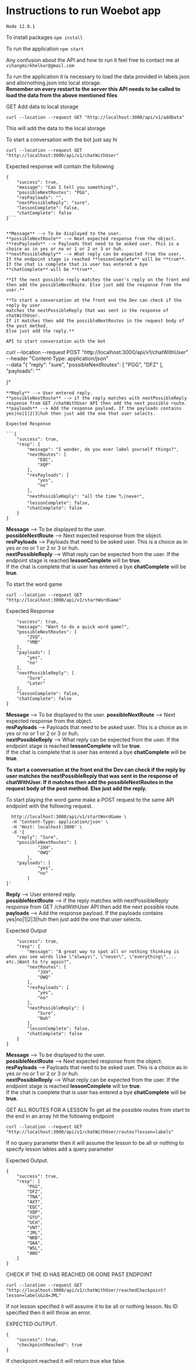# Instructions to run Woebot app
```Node 12.8.1 ```

To install packages 
```npm install```

To run the application 
```npm start```

Any confusion about the API and how to run it feel free to contact me at 
```vihangmirkhelkar@gmail.com```


To run the application it is necessary to load the data provided in labels.json and allornothing.json into local storage.   
**Remember on every restart to the server this API needs to be called to load the data from the above mentioned files** 



GET Add data to local storage  
```  
curl --location --request GET "http://localhost:3000/api/v1/addData"
```
This will add the data to the local storage 

To start a conversation with the bot just say hi 

```  
curl --location --request GET "http://localhost:3000/api/v1/chatWithUser"
```
Expected response will contain the following 
```  
{  
    "success": true,
    "message": "Can I tell you something?",
    "possibleNextRoutes": "PGG",
    "resPayloads": "",
    "nextPossibleReply": "sure",
    "lessonComplete": false,
    "chatComplete": false
}```    

 
**Message** --> To be displayed to the user.   
**possibleNextRoute** --> Next expected response from the object.   
**resPayloads** --> Payloads that need to be asked user. This is a choice as in yes or no or 1 or 2 or 3 or huh.   
**nextPossibleReply** --> What reply can be expected from the user.
If the endpoint stage is reached **lessonComplete** will be **true**.  
If the chat is complete that is user has entered a bye **chatComplete** will be **true**.

**If the next possible reply matches the user's reply on the front end then add the possibleNextRoute. Else just add the response from the user.**

**To start a conversation at the front end the Dev can check if the reply by user 
matches the nextPossibleReply that was sent in the response of chatWithUser. 
If it matches then add the possibleNextRoutes in the request body of the post method. 
Else just add the reply.**

API to start conversation with the bot 

```  
curl --location --request POST "http://localhost:3000/api/v1/chatWithUser" \
  --header "Content-Type: application/json" \
  --data "{
	\"reply\": \"sure\",
	\"possibleNextRoutes\": [
        \"PGG\",
        \"DFZ\"
    ],
    \"payloads\": \"\"

}" 
```
**Reply** --> User entered reply.   
**possibleNextRoute** --> if the reply matches with nextPossibleReply response from GET /chatWithUser API then add the next possible route.  
**payloads** --> Add the response payload. If the payloads contains yes|no|1|2|3|huh then just add the one that user selects.  

Expected Response  

```{
    "success": true,
    "resp": {
        "message": "I wonder, do you ever label yourself things?",
        "nextRoutes": [
            "EQC",
            "XQP"
        ],
        "resPayloads": [
            "yes",
            "no"
        ],
        "nextPossibleReply": "all the time 🏷️|never",
        "lessonComplete": false,
        "chatComplete": false
    }
}
```  

**Message** --> To be displayed to the user.   
**possibleNextRoute** --> Next expected response from the object.   
**resPayloads** --> Payloads that need to be asked user. This is a choice as in yes or no or 1 or 2 or 3 or huh.   
**nextPossibleReply** --> What reply can be expected from the user.
If the endpoint stage is reached **lessonComplete** will be **true**.  
If the chat is complete that is user has entered a bye **chatComplete** will be **true**.  



To start the word game   
```
curl --location --request GET "http://localhost:3000/api/v1/startWordGame"
```  
Expected Response  

```{
    "success": true,
    "message": "Want to do a quick word game?",
    "possibleNextRoutes": [
        "ZVQ",
        "YMB"
    ],
    "payloads": [
        "yes",
        "no"
    ],
    "nextPossibleReply": [
        "Sure",
        "Later"
    ],
    "lessonComplete": false,
    "chatComplete": false
}
```  

**Message** --> To be displayed to the user.
**possibleNextRoute** --> Next expected response from the object.   
**resPayloads** --> Payloads that need to be asked user. This is a choice as in yes or no or 1 or 2 or 3 or huh.   
**nextPossibleReply** --> What reply can be expected from the user.
If the endpoint stage is reached **lessonComplete** will be **true**.  
If the chat is complete that is user has entered a bye **chatComplete** will be **true**.  

**To start a conversation at the front end the Dev can check if the reply by user 
matches the nextPossibleReply that was sent in the response of chatWithUser. 
If it matches then add the possibleNextRoutes in the request body of the post method. 
Else just add the reply.**  

To start playing the word game make a POST request to the same API endpoint with the following request.  

```curl -X POST \
  http://localhost:3000/api/v1/startWordGame \
  -H 'Content-Type: application/json' \
  -H 'Host: localhost:3000' \
  -d '{
	"reply": "Sure",
	"possibleNextRoutes": [
            "JXH",
            "OWQ"
        ],
    "payloads": [
            "yes",
            "no"
        ]    
}'
```  
**Reply** --> User entered reply.   
**possibleNextRoute** --> if the reply matches with nextPossibleReply response from GET /chatWithUser API then add the next possible route.  
**payloads** --> Add the response payload. If the payloads contains yes|no|1|2|3|huh then just add the one that user selects. 

Expected Output  

```{
    "success": true,
    "resp": {
        "message": "A great way to spot all or nothing thinking is when you see words like \"always\", \"never\", \"everything\".... etc.|Want to try again?",
        "nextRoutes": [
            "JXH",
            "OWQ"
        ],
        "resPayloads": [
            "yes",
            "no"
        ],
        "nextPossibleReply": [
            "Sure",
            "Nah"
        ],
        "lessonComplete": false,
        "chatComplete": false
    }
}
```  

**Message** --> To be displayed to the user.   
**possibleNextRoute** --> Next expected response from the object.   
**resPayloads** --> Payloads that need to be asked user. This is a choice as in yes or no or 1 or 2 or 3 or huh.   
**nextPossibleReply** --> What reply can be expected from the user.
If the endpoint stage is reached **lessonComplete** will be **true**.  
If the chat is complete that is user has entered a bye **chatComplete** will be **true**. 

GET ALL ROUTES FOR A LESSON 
To get all the possible routes from start to the end in an array hit the following endpoint   
```
curl --location --request GET "http://localhost:3000/api/v1/chatWithUser/routes?lesson=labels"
```

If no query parameter then it will assume the lesson to be all or nothing to specify lesson lables add a query parameter 

Expected Output.   

```  
{
    "success": true,
    "resp": [
        "PGG",
        "DFZ",
        "TNA",
        "AXT",
        "EQC",
        "XQP",
        "GYU",
        "UCH",
        "VNT",
        "JML",
        "NRB",
        "QAA",
        "WSL",
        "ANG"
    ]
}
```

CHECK IF THE ID HAS REACHED OR GONE PAST ENDPOINT 

```
curl --location --request GET "http://localhost:3000/api/v1/chatWithUser/reachedCheckpoint?lesson=labels&id=JML"
```

If not lesson specified it will assume it to be all or nothing lesson. 
No ID specified then it will throw an error.   

EXPECTED OUTPUT. 

```
{
    "success": true,
    "checkpointReached": true
}
```

If checkpoint reached it will return true else false. 



